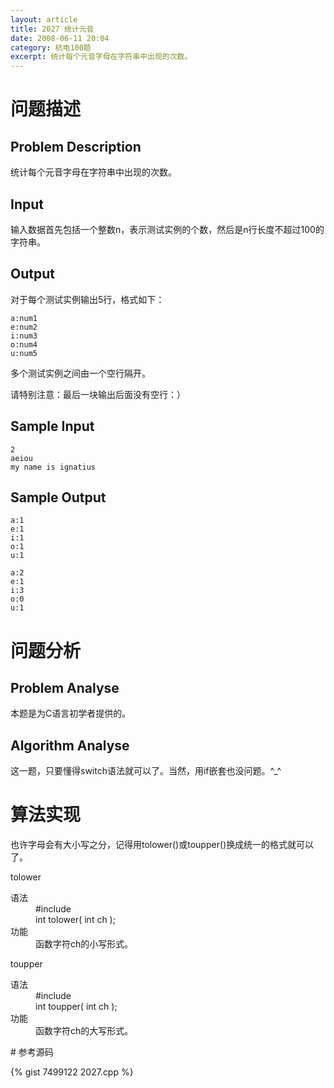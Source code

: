 ```yaml
---
layout: article
title: 2027 统计元音
date: 2008-06-11 20:04
category: 杭电100题
excerpt: 统计每个元音字母在字符串中出现的次数。
---
```

# 问题描述

## Problem Description

统计每个元音字母在字符串中出现的次数。

## Input

输入数据首先包括一个整数n，表示测试实例的个数，然后是n行长度不超过100的字符串。

## Output

对于每个测试实例输出5行，格式如下：

```
a:num1
e:num2
i:num3
o:num4
u:num5
```

多个测试实例之间由一个空行隔开。

请特别注意：最后一块输出后面没有空行：）

## Sample Input

    2
    aeiou
    my name is ignatius

## Sample Output

    a:1
    e:1
    i:1
    o:1
    u:1
    
    a:2
    e:1
    i:3
    o:0
    u:1

# 问题分析

## Problem Analyse

本题是为C语言初学者提供的。

## Algorithm Analyse

这一题，只要懂得switch语法就可以了。当然，用if嵌套也没问题。^_^

# 算法实现

也许字母会有大小写之分，记得用tolower()或toupper()换成统一的格式就可以了。

tolower

<dl>
  <dt>语法</dt>
  <dd>#include <ctype.h></dd>
  <dd>int tolower( int ch );</dd>
  <dt>功能</dt>
  <dd>函数字符ch的小写形式。</dd>
</dl>
toupper

<dl>
  <dt>语法</dt>
  <dd>#include <ctype.h></dd>
  <dd>int toupper( int ch );</dd>
  <dt>功能</dt>
  <dd>函数字符ch的大写形式。</dd>
</dl>
# 参考源码

{% gist 7499122 2027.cpp %}
